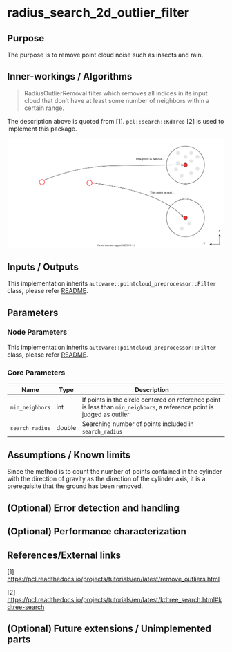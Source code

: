 # radius_search_2d_outlier_filter

## Purpose

The purpose is to remove point cloud noise such as insects and rain.

## Inner-workings / Algorithms

> RadiusOutlierRemoval filter which removes all indices in its input cloud that don’t have at least some number of neighbors within a certain range.

The description above is quoted from [1]. `pcl::search::KdTree` [2] is used to implement this package.

![radius_search_2d_outlier_filter_picture](./image/outlier_filter-radius_search_2d.drawio.svg)

## Inputs / Outputs

This implementation inherits `autoware::pointcloud_preprocessor::Filter` class, please refer [README](../README.md).

## Parameters

### Node Parameters

This implementation inherits `autoware::pointcloud_preprocessor::Filter` class, please refer [README](../README.md).

### Core Parameters

| Name            | Type   | Description                                                                                                              |
| --------------- | ------ | ------------------------------------------------------------------------------------------------------------------------ |
| `min_neighbors` | int    | If points in the circle centered on reference point is less than `min_neighbors`, a reference point is judged as outlier |
| `search_radius` | double | Searching number of points included in `search_radius`                                                                   |

## Assumptions / Known limits

Since the method is to count the number of points contained in the cylinder with the direction of gravity as the direction of the cylinder axis, it is a prerequisite that the ground has been removed.

## (Optional) Error detection and handling

## (Optional) Performance characterization

## References/External links

[1] <https://pcl.readthedocs.io/projects/tutorials/en/latest/remove_outliers.html>

[2] <https://pcl.readthedocs.io/projects/tutorials/en/latest/kdtree_search.html#kdtree-search>

## (Optional) Future extensions / Unimplemented parts
